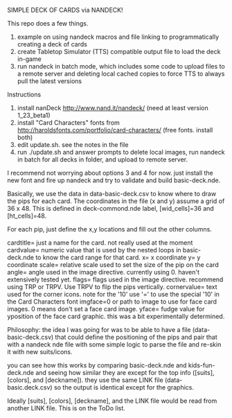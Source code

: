 SIMPLE DECK OF CARDS via NANDECK!

This repo does a few things.

1. example on using nandeck macros and file linking to programmatically creating a deck of cards
2. create Tabletop Simulator (TTS) compatible output file to load the deck in-game
3. run nandeck in batch mode, which includes some code to upload files to a remote server and deleting local cached copies to force TTS to always pull the latest versions

Instructions

1. install nanDeck http://www.nand.it/nandeck/ (need at least version 1_23_beta1)
2. install "Card Characters" fonts from http://haroldsfonts.com/portfolio/card-characters/ (free fonts. install both)
3. edit update.sh. see the notes in the file
4. run ./update.sh and answer prompts to delete local images, run nandeck in batch for all decks in folder, and upload to remote server.

I recommend not worrying about options 3 and 4 for now. just install the new font and fire up nandeck and try to validate and build basic-deck.nde.

Basically, we use the data in data-basic-deck.csv to know where to draw the pips for each card.  The coordinates in the file (x and y) assume a grid of 36 x 48. This is defined in deck-commond.nde label, [wid_cells]=36 and [ht_cells]=48.

For each pip, just define the x,y locations and fill out the other columns.

cardtitle= just a name for the card. not really used at the moment
cardvalue= numeric value that is used by the nested loops in basic-deck.nde to know the card range for that card.
x= x coordinate
y= y coordinate
scale= relative scale used to set the size of the pip on the card
angle= angle used in the image directive. currently using 0. haven't extensively tested yet.
flags= flags used in the image directive.  recommend using TRP or TRPV. Use TRPV to flip the pips vertically.
cornervalue= text used for the corner icons. note for the '10' use '=' to use the special '10' in the Card Characters font
imgface=0 or path to image to use for face card images. 0 means don't set a face card image.
yface= fudge value for yposition of the face card graphic. this was a bit experimentally determined.

Philosophy:
the idea I was going for was to be able to have a file (data-basic-deck.csv) that could define the positioning of the pips and pair that with a nandeck nde file with some simple logic to parse the file and re-skin it with new suits/icons.

you can see how this works by comparing basic-deck.nde and kids-fun-deck.nde and seeing how similar they are except for the top info ([suits], [colors], and [deckname]).  they use the same LINK file (data-basic.deck.csv) so the output is identical except for the graphics.

Ideally [suits], [colors], [deckname], and the LINK file would be read from another LINK file. This is on the ToDo list.



